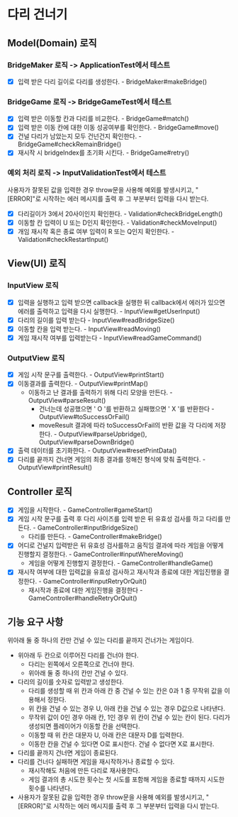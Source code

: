 # 다리 건너기

## Model(Domain) 로직

### BridgeMaker 로직 -> ApplicationTest에서 테스트
- [x] 입력 받은 다리 길이로 다리를 생성한다. - BridgeMaker#makeBridge()

### BridgeGame 로직 -> BridgeGameTest에서 테스트
- [x] 입력 받은 이동할 칸과 다리를 비교한다. - BridgeGame#match()
- [x] 입력 받은 이동 칸에 대한 이동 성공여부를 확인한다. - BridgeGame#move()
- [x] 건널 다리가 남았는지 모두 건넌건지 확인한다. - BridgeGame#checkRemainBridge()
- [x] 재시작 시 bridgeIndex를 초기화 시킨다. - BridgeGame#retry()

### 예외 처리 로직 -> InputValidationTest에서 테스트

사용자가 잘못된 값을 입력한 경우 throw문을 사용해 예외를 발생시키고, "[ERROR]"로 시작하는 에러 메시지를 출력 후 그 부분부터 입력을 다시 받는다.

- [x] 다리길이가 3에서 20사이인지 확인한다. - Validation#checkBridgeLength()
- [x] 이동할 칸 입력이 U 또는 D인지 확인한다. - Validation#checkMoveInput()
- [x] 개임 재시작 혹은 종료 여부 입력이 R 또는 Q인지 확인한다. - Validation#checkRestartInput()

## View(UI) 로직

### InputView 로직
- [x] 입력을 실행하고 입력 받으면 callback을 실행한 뒤 callback에서 에러가 있으면 에러를 출력하고 입력을 다시 실행한다. - InputView#getUserInput()
- [x] 다리의 길이를 입력 받는다 - InputView#readBridgeSize()
- [x] 이동할 칸을 입력 받는다. - InputView#readMoving()
- [x] 게임 재시작 여부를 입력받는다 - InputView#readGameCommand()

### OutputView 로직
- [x] 게임 시작 문구를 출력한다. - OutputView#printStart()
- [x] 이동결과를 출력한다. - OutputView#printMap()
  - 이동하고 난 결과를 출력하기 위해 다리 모양을 만든다. - OutputView#parseResult()
    - 건너는데 성공했으면 ' O '를 반환하고 실패했으면 ' X '를 반환한다 - OutputView#toSuccessOrFail()
    -  moveResult 결과에 따라 toSuccessOrFail의 반환 값을 각 다리에 저장한다. - OutputView#parseUpbridge(), OutputView#parseDownBridge()
- [x] 출력 데이터를 초기화한다. - OutputView#resetPrintData()
- [x] 다리를 끝까지 건너면 게임의 최종 결과를 정해진 형식에 맞춰 출력한다. - OutputView#printResult()

## Controller 로직
- [x] 게임을 시작한다. - GameController#gameStart()
- [x] 게임 시작 문구를 출력 후 다리 사이즈를 입력 받은 뒤 유효성 검사를 하고 다리를 만든다. - GameController#inputBridgeSize()
  - 다리를 만든다. - GameController#makeBridge()
- [x] 어디로 건널지 입력받은 뒤 유효성 검사를하고 움직임 결과에 따라 게임을 어떻게 진행할지 결정한다. - GameController#inputWhereMoving()
  - 게임을 어떻게 진행할지 결정한다. - GameController#handleGame()
- [x] 재시작 여부에 대한 입력값을 유효성 검사하고 재시작과 종료에 대한 게임진행을 결정한다. - GameController#inputRetryOrQuit()
  - 재시작과 종료에 대한 게임진행을 결정한다 - GameController#handleRetryOrQuit()

## 기능 요구 사항

위아래 둘 중 하나의 칸만 건널 수 있는 다리를 끝까지 건너가는 게임이다.

- 위아래 두 칸으로 이루어진 다리를 건너야 한다.
  - 다리는 왼쪽에서 오른쪽으로 건너야 한다.
  - 위아래 둘 중 하나의 칸만 건널 수 있다.
- 다리의 길이를 숫자로 입력받고 생성한다.
  - 다리를 생성할 때 위 칸과 아래 칸 중 건널 수 있는 칸은 0과 1 중 무작위 값을 이용해서 정한다.
  - 위 칸을 건널 수 있는 경우 U, 아래 칸을 건널 수 있는 경우 D값으로 나타낸다.
  - 무작위 값이 0인 경우 아래 칸, 1인 경우 위 칸이 건널 수 있는 칸이 된다.
다리가 생성되면 플레이어가 이동할 칸을 선택한다.
  - 이동할 때 위 칸은 대문자 U, 아래 칸은 대문자 D를 입력한다.
  - 이동한 칸을 건널 수 있다면 O로 표시한다. 건널 수 없다면 X로 표시한다.
- 다리를 끝까지 건너면 게임이 종료된다.
- 다리를 건너다 실패하면 게임을 재시작하거나 종료할 수 있다.
  - 재시작해도 처음에 만든 다리로 재사용한다.
  - 게임 결과의 총 시도한 횟수는 첫 시도를 포함해 게임을 종료할 때까지 시도한 횟수를 나타낸다.
- 사용자가 잘못된 값을 입력한 경우 throw문을 사용해 예외를 발생시키고, "[ERROR]"로 시작하는 에러 메시지를 출력 후 그 부분부터 입력을 다시 받는다.